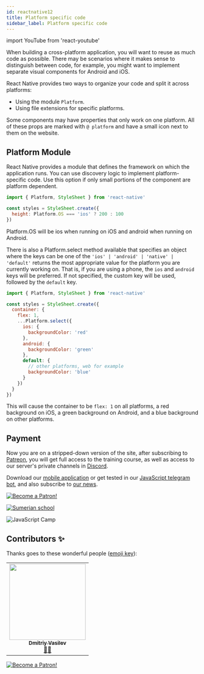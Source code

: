 ```yaml
---
id: reactnative12
title: Platform specific code
sidebar_label: Platform specific code
---
```


import YouTube from 'react-youtube'

When building a cross-platform application, you will want to reuse as much code as possible. There may be scenarios where it makes sense to distinguish between code, for example, you might want to implement separate visual components for Android and iOS.

React Native provides two ways to organize your code and split it across platforms:

- Using the module `Platform`.
- Using file extensions for specific platforms.

Some components may have properties that only work on one platform. All of these props are marked with `@ platform` and have a small icon next to them on the website.

## Platform Module

React Native provides a module that defines the framework on which the application runs. You can use discovery logic to implement platform-specific code. Use this option if only small portions of the component are platform dependent.

```jsx
import { Platform, StyleSheet } from 'react-native'

const styles = StyleSheet.create({
  height: Platform.OS === 'ios' ? 200 : 100
})
```

Platform.OS will be ios when running on iOS and android when running on Android.

There is also a Platform.select method available that specifies an object where the keys can be one of the `'ios' | 'android' | 'native' | 'default'` returns the most appropriate value for the platform you are currently working on. That is, if you are using a phone, the `ios` and `android` keys will be preferred. If not specified, the custom key will be used, followed by the `default` key.

```jsx
import { Platform, StyleSheet } from 'react-native'

const styles = StyleSheet.create({
  container: {
    flex: 1,
    ...Platform.select({
      ios: {
        backgroundColor: 'red'
      },
      android: {
        backgroundColor: 'green'
      },
      default: {
        // other platforms, web for example
        backgroundColor: 'blue'
      }
    })
  }
})
```

This will cause the container to be `flex: 1` on all platforms, a red background on iOS, a green background on Android, and a blue background on other platforms.

## Payment

Now you are on a stripped-down version of the site, after subscribing to [Patreon](https://www.patreon.com/javascriptcamp), you will get full access to the training course, as well as access to our server's private channels in [Discord](https://discord.gg/6GDAfXn).

Download our [mobile application](http://onelink.to/njhc95) or get tested in our [JavaScript telegram bot](https://t.me/javascriptcamp_bot), and also subscribe to [our news](https://t.me/javascriptapp).

[![Become a Patron!](/Img/logo/patreon.jpg)](https://www.patreon.com/bePatron?u=31769291)


[![Sumerian school](/img/app.jpg)](http://onelink.to/njhc95)

![JavaScript Camp](/img/bandlink.png)

## Contributors ✨

Thanks goes to these wonderful people ([emoji key](https://allcontributors.org/docs/en/emoji-key)):

<table>
  <tr>
    <td align="center"><a href="https://fullstackserverless.github.io/"><img src="https://avatars0.githubusercontent.com/u/6774813?v=4?s=200" width="200px;" alt=""/><br /><sub><b>Dmitriy Vasilev</b></sub></a><br /> <a href="https://github.com/gHashTag/react-native-village/commits?author=gHashTag" title="Documentation">📖💲</a></td>
  </tr>
</table>

[![Become a Patron!](/img/logo/patreon.jpg)](https://www.patreon.com/bePatron?u=31769291)
